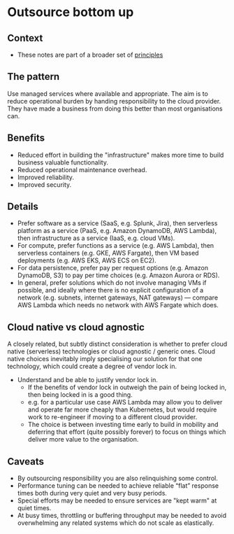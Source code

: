 # Outsource bottom up

## Context

* These notes are part of a broader set of [principles](../principles.md)

## The pattern

Use managed services where available and appropriate. The aim is to reduce operational burden by handing responsibility to the cloud provider. They have made a business from doing this better than most organisations can.

## Benefits

* Reduced effort in building the "infrastructure" makes more time to build business valuable functionality.
* Reduced operational maintenance overhead.
* Improved reliability.
* Improved security.

## Details

* Prefer software as a service (SaaS, e.g. Splunk, Jira), then serverless platform as a service (PaaS, e.g. Amazon DynamoDB, AWS Lambda), then infrastructure as a service (IaaS, e.g. cloud VMs).
* For compute, prefer functions as a service (e.g. AWS Lambda), then serverless containers (e.g. GKE, AWS Fargate), then VM based deployments (e.g. AWS EKS, AWS ECS on EC2).
* For data persistence, prefer pay per request options (e.g. Amazon DynamoDB, S3) to pay per time choices (e.g. Amazon Aurora or RDS).
* In general, prefer solutions which do not involve managing VMs if possible, and ideally where there is no explicit configuration of a network (e.g. subnets, internet gateways, NAT gateways) &mdash; compare AWS Lambda which needs no network with AWS Fargate which does.

## Cloud native vs cloud agnostic

A closely related, but subtly distinct consideration is whether to prefer cloud native (serverless) technologies or cloud agnostic / generic ones. Cloud native choices inevitably imply specialising our solution for that one technology, which could create a degree of vendor lock in.

* Understand and be able to justify vendor lock in.
  * If the benefits of vendor lock in outweigh the pain of being locked in, then being locked in is a good thing.
  * e.g. for a particular use case AWS Lambda may allow you to deliver and operate far more cheaply than Kubernetes, but would require work to re-engineer if moving to a different cloud provider.
  * The choice is between investing time early to build in mobility and deferring that effort (quite possibly forever) to focus on things which deliver more value to the organisation.

## Caveats

* By outsourcing responsibility you are also relinquishing some control.
* Performance tuning can be needed to achieve reliable “flat” response times both during very quiet and very busy periods.
* Special efforts may be needed to ensure services are "kept warm" at quiet times.
* At busy times, throttling or buffering throughput may be needed to avoid overwhelming any related systems which do not scale as elastically.

